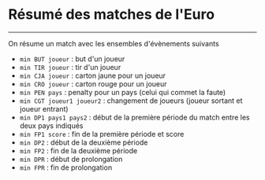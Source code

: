# Résumé des matches de l'Euro
----------------------------------

On résume un match avec les ensembles d'évènements suivants

- `min BUT joueur` : but d'un joueur
- `min TIR joueur` : tir d'un joueur
- `min CJA joueur` : carton jaune pour un joueur
- `min CRO joueur` : carton rouge pour un joueur
- `min PEN pays` : penalty pour un pays (celui qui commet la faute)
- `min CGT joueur1 joueur2` : changement de joueurs (joueur sortant et joueur entrant)
- `min DP1 pays1 pays2` : début de la première période du match entre les deux pays indiqués
- `min FP1 score` : fin de la première période et score
- `min DP2` : début de la deuxième période
- `min FP2` : fin de la deuxième période
- `min DPR` : début de prolongation
- `min FPR` : fin de prolongation

